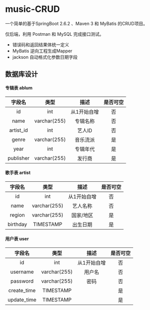 # music-CRUD

一个简单的基于SpringBoot 2.6.2 、Maven 3 和 MyBatis 的CRUD项目。

仅后端，利用 Postman 和 MySQL 完成接口测试。

- 错误码和返回结果体统一定义
- MyBatis 逆向工程生成Mapper
- jackson 自动格式化参数日期字段

## 数据库设计

#### 专辑表 ablum

|  字段名   |     类型     |    描述     | 是否可空 |
| :-------: | :----------: | :---------: | :------: |
|    id     |     int      | 从1开始自增 |    否    |
|   name    | varchar(255) |  专辑名称   |    否    |
| artist_id |     int      |   艺人ID    |    否    |
|   genre   | varchar(255) |  音乐流派   |    是    |
|   year    |     int      |  专辑年代   |    是    |
| publisher | varchar(255) |   发行商    |    是    |

#### 歌手表 artist

|  字段名  |     类型     |    描述     | 是否可空 |
| :------: | :----------: | :---------: | :------: |
|    id    |     int      | 从1开始自增 |    否    |
|   name   | varchar(255) |  艺人名称   |    否    |
|  region  | varchar(255) |  国家/地区  |    是    |
| birthday |  TIMESTAMP   |  出生日期   |    是    |

#### 用户表 user

|   字段名    |     类型     |    描述     | 是否可空 |
| :---------: | :----------: | :---------: | :------: |
|     id      |     int      | 从1开始自增 |    否    |
|  username   | varchar(255) |   用户名    |    否    |
|  password   | varchar(255) |    密码     |    否    |
| create_time |  TIMESTAMP   |             |    是    |
| update_time |  TIMESTAMP   |             |    是    |

